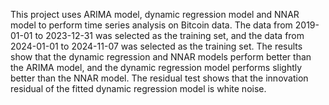 This project uses ARIMA model, dynamic regression model and NNAR model to perform time series analysis on Bitcoin data.
The data from 2019-01-01 to 2023-12-31 was selected as the training set, and the data from 2024-01-01 to 2024-11-07 was selected as the training set.
The results show that the dynamic regression and NNAR models perform better than the ARIMA model, and the dynamic regression model performs slightly better than the NNAR model. 
The residual test shows that the innovation residual of the fitted dynamic regression model is white noise.



